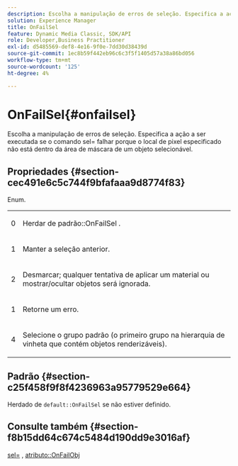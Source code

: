 ```yaml
---
description: Escolha a manipulação de erros de seleção. Especifica a ação a ser executada se o comando sel= falhar porque o local de pixel especificado não está dentro da área de máscara de um objeto selecionável.
solution: Experience Manager
title: OnFailSel
feature: Dynamic Media Classic, SDK/API
role: Developer,Business Practitioner
exl-id: d5485569-def8-4e16-9f0e-7dd30d38439d
source-git-commit: 1ec8b59f442eb96c6c3f5f1405d57a38a86bd056
workflow-type: tm+mt
source-wordcount: '125'
ht-degree: 4%

---
```


# OnFailSel{#onfailsel}

Escolha a manipulação de erros de seleção. Especifica a ação a ser executada se o comando sel= falhar porque o local de pixel especificado não está dentro da área de máscara de um objeto selecionável.

## Propriedades {#section-cec491e6c5c744f9bfafaaa9d8774f83}

Enum.

<table id="simpletable_1CFD2BC6F9BC4D2AB372EAF115B7F2FC"> 
 <tr class="strow"> 
  <td class="stentry"> <p>0 </p> </td> 
  <td class="stentry"> <p>Herdar de <span class="codeph"> padrão::OnFailSel </span>. </p> </td> 
 </tr> 
 <tr class="strow"> 
  <td class="stentry"> <p>1 </p> </td> 
  <td class="stentry"> <p>Manter a seleção anterior. </p> </td> 
 </tr> 
 <tr class="strow"> 
  <td class="stentry"> <p>2 </p> </td> 
  <td class="stentry"> <p>Desmarcar; qualquer tentativa de aplicar um material ou mostrar/ocultar objetos será ignorada. </p> </td> 
 </tr> 
 <tr class="strow"> 
  <td class="stentry"> <p>1 </p> </td> 
  <td class="stentry"> <p>Retorne um erro. </p> </td> 
 </tr> 
 <tr class="strow"> 
  <td class="stentry"> <p>4 </p> </td> 
  <td class="stentry"> <p>Selecione o grupo padrão (o primeiro grupo na hierarquia de vinheta que contém objetos renderizáveis). </p> </td> 
 </tr> 
</table>

## Padrão {#section-c25f458f9f8f4236963a95779529e664}

Herdado de `default::OnFailSel` se não estiver definido.

## Consulte também {#section-f8b15dd64c674c5484d190dd9e3016af}

[sel=](../../../../../ir-api/http-protocol/image-rendering-api-ref/c-ir-http-protocol-ref/c-ir-http-protocol-command-reference/r-ir-sel.md#reference-01322c58d414481385c29fcdd27a090b) ,  [atributo::OnFailObj](../../../../../ir-api/material-cat/image-rendering-api-ref/c-ir-material-catalog/c-ir-attributes-reference/r-ir-onfailobj.md#reference-4c6ba90418e84da5831f8573bbbf2c8d)
